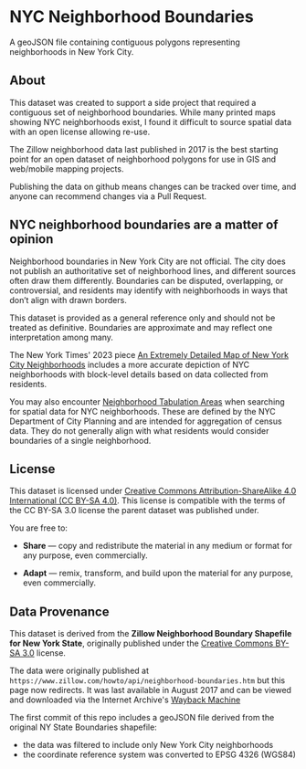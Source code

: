 # NYC Neighborhood Boundaries

A geoJSON file containing contiguous polygons representing neighborhoods in New York City.

## About

This dataset was created to support a side project that required a contiguous set of neighborhood boundaries. While many printed maps showing NYC neighborhoods exist, I found it difficult to source spatial data with an open license allowing re-use.

The Zillow neighborhood data last published in 2017 is the best starting point for an open dataset of neighborhood polygons for use in GIS and web/mobile mapping projects.

Publishing the data on github means changes can be tracked over time, and anyone can recommend changes via a Pull Request.


## NYC neighborhood boundaries are a matter of opinion

Neighborhood boundaries in New York City are not official. The city does not publish an authoritative set of neighborhood lines, and different sources often draw them differently. Boundaries can be disputed, overlapping, or controversial, and residents may identify with neighborhoods in ways that don’t align with drawn borders.

This dataset is provided as a general reference only and should not be treated as definitive. Boundaries are approximate and may reflect one interpretation among many.

The New York Times' 2023 piece [An Extremely Detailed Map of New York City Neighborhoods](https://www.nytimes.com/interactive/2023/upshot/extremely-detailed-nyc-neighborhood-map.html) includes a more accurate depiction of NYC neighborhoods with block-level details based on data collected from residents. 

You may also encounter [Neighborhood Tabulation Areas](https://www.nyc.gov/content/planning/pages/resources/datasets/neighborhood-tabulation) when searching for spatial data for NYC neighborhoods. These are defined by the NYC Department of City Planning and are intended for aggregation of census data. They do not generally align with what residents would consider boundaries of a single neighborhood.

## License

This dataset is licensed under [Creative Commons Attribution-ShareAlike 4.0 International (CC BY-SA 4.0)](https://creativecommons.org/licenses/by-sa/4.0/). This license is compatible with the terms of the CC BY-SA 3.0 license the parent dataset was published under.

You are free to:

* **Share** — copy and redistribute the material in any medium or format for any purpose, even commercially.

* **Adapt** — remix, transform, and build upon the material for any purpose, even commercially.


## Data Provenance

This dataset is derived from the **Zillow Neighborhood Boundary Shapefile for New York State**, originally published under the [Creative Commons BY-SA 3.0](https://creativecommons.org/licenses/by-sa/3.0/) license.

The data were originally published at `https://www.zillow.com/howto/api/neighborhood-boundaries.htm` but this page now redirects. It was last available in August 2017 and can be viewed and downloaded via the Internet Archive's [Wayback Machine](https://web.archive.org/web/20170818052012/https://www.zillow.com/howto/api/neighborhood-boundaries.htm)

The first commit of this repo includes a geoJSON file derived from the original NY State Boundaries shapefile:
- the data was filtered to include only New York City neighborhoods
- the coordinate reference system was converted to EPSG 4326 (WGS84)

